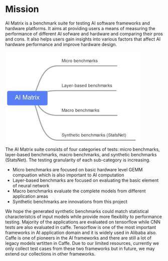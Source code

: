# Mission  
AI Matrix is a benchmark suite for testing AI software frameworks and hardware platforms. It aims at providing users a means of measuring the performance of different AI sofware and hardware and comparing their pros and cons. It also helps users gain insights into various factors that affect AI hardware performance and improve hardware design.

![img](./structure.jpg)  
The AI Matrix suite consists of four categories of tests: micro benchmarks, layer-based benchmarks, macro benchmarks, and synthetic benchmarks (StatsNet). The testing granularity of each sub-category is increasing. 
  - Micro benchmarks are focused on basic hardware level GEMM compuation which is also important to AI computation
  - Layer-based benchmarks are focused on evaluating the basic element of neural network
  - Macro benchmarks evaluate the complete models from different application areas
  - Synthetic benchmarks are innovations from this project  

We hope the generated synthetic benchmarks could match statistical characteristcis of input models while provide more flexiblity to performance testing.  Majority of the applications are evaluated on tensorflow while CNN tests are also evaluated in caffe. Tensorflow is one of the most important frameworks in AI application domain and it is widely used in Alibaba also. Caffe is one of pioneers in the AI frameworks and there are still a lot of legacy models wrtitten in Caffe. Due to our limited resources, currently we only collect test cases from these two frameworks but in future, we may extend our collections in other frameworks.
